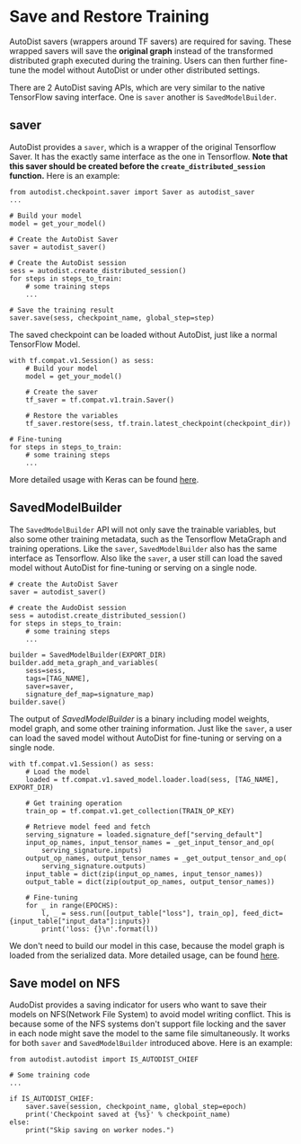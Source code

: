 # Save and Restore Training

AutoDist savers (wrappers around TF savers) are required for saving.
These wrapped savers will save the **original graph** instead of the transformed distributed graph executed during the training.
Users can then further fine-tune the model without AutoDist or under other distributed settings.

There are 2 AutoDist saving APIs, which are very similar to the native TensorFlow saving interface. One is `saver` another is `SavedModelBuilder`.

## saver

AutoDist provides a `saver`, which is a wrapper of the original Tensorflow Saver. It has the exactly same interface as the one in Tensorflow. **Note that this saver should be created before the `create_distributed_session` function.** Here is an example:

```
from autodist.checkpoint.saver import Saver as autodist_saver
...

# Build your model
model = get_your_model()

# Create the AutoDist Saver
saver = autodist_saver()

# Create the AutoDist session
sess = autodist.create_distributed_session()
for steps in steps_to_train:
    # some training steps
    ...

# Save the training result
saver.save(sess, checkpoint_name, global_step=step)
```

The saved checkpoint can be loaded without AutoDist, just like a normal TensorFlow Model.

```
with tf.compat.v1.Session() as sess:
    # Build your model
    model = get_your_model()

    # Create the saver
    tf_saver = tf.compat.v1.train.Saver()

    # Restore the variables
    tf_saver.restore(sess, tf.train.latest_checkpoint(checkpoint_dir))

# Fine-tuning
for steps in steps_to_train:
    # some training steps
    ...
```

More detailed usage with Keras can be found [here](https://github.com/petuum/autodist/blob/master/tests/checkpoint/test_keras_saver.py).

## SavedModelBuilder

The `SavedModelBuilder` API will not only save the trainable variables, but also some other training metadata, such as the Tensorflow MetaGraph and training operations. Like the `saver`, `SavedModelBuilder` also has the same interface as Tensorflow.
Also like the `saver`, a user still can load the saved model without AutoDist for fine-tuning or serving on a single node.

```
# create the AutoDist Saver
saver = autodist_saver()

# create the AudoDist session
sess = autodist.create_distributed_session()
for steps in steps_to_train:
    # some training steps
    ...

builder = SavedModelBuilder(EXPORT_DIR)
builder.add_meta_graph_and_variables(
    sess=sess,
    tags=[TAG_NAME],
    saver=saver,
    signature_def_map=signature_map)
builder.save()
```

The output of *SavedModelBuilder* is a binary including model weights, model graph, and some other training information.
Just like the `saver`, a user can load the saved model without AutoDist for fine-tuning or serving on a single node.

```
with tf.compat.v1.Session() as sess:
    # Load the model
    loaded = tf.compat.v1.saved_model.loader.load(sess, [TAG_NAME], EXPORT_DIR)

    # Get training operation
    train_op = tf.compat.v1.get_collection(TRAIN_OP_KEY)

    # Retrieve model feed and fetch
    serving_signature = loaded.signature_def["serving_default"]
    input_op_names, input_tensor_names = _get_input_tensor_and_op(
        serving_signature.inputs)
    output_op_names, output_tensor_names = _get_output_tensor_and_op(
        serving_signature.outputs)
    input_table = dict(zip(input_op_names, input_tensor_names))
    output_table = dict(zip(output_op_names, output_tensor_names))

    # Fine-tuning
    for _ in range(EPOCHS):
        l, _ = sess.run([output_table["loss"], train_op], feed_dict={input_table["input_data"]:inputs})
        print('loss: {}\n'.format(l))
```

We don't need to build our model in this case, because the model graph is loaded from the serialized data.
More detailed usage, can be found [here](https://github.com/petuum/autodist/blob/master/tests/checkpoint/test_saved_model.py).

## Save model on NFS

AudoDist provides a saving indicator for users who want to save their models on NFS(Network File System) to avoid model writing conflict. This is because some of the NFS systems don't support file locking and the saver in each node might save the model to the same file simultaneously. It works for both `saver` and `SavedModelBuilder` introduced above. Here is an example:

```
from autodist.autodist import IS_AUTODIST_CHIEF

# Some training code
...

if IS_AUTODIST_CHIEF:
    saver.save(session, checkpoint_name, global_step=epoch)
    print('Checkpoint saved at {%s}' % checkpoint_name)
else:
    print("Skip saving on worker nodes.")

```
